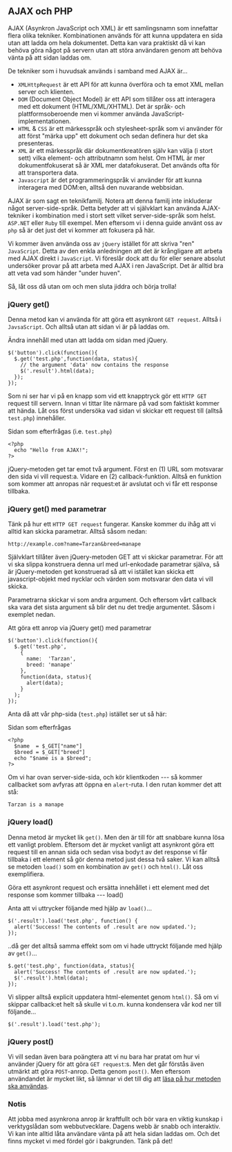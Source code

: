 ## AJAX och PHP

AJAX (Asynkron JavaScript och XML) är ett samlingsnamn som innefattar flera olika tekniker. Kombinationen används för att kunna uppdatera en sida utan att ladda om hela dokumentet. Detta kan vara praktiskt då vi kan behöva göra något på servern utan att störa användaren genom att behöva vänta på att sidan laddas om.

De tekniker som i huvudsak används i samband med AJAX är...

* `XMLHttpRequest` är ett API för att kunna överföra och ta emot XML mellan server och klienten.
* `DOM` (Document Object Model) är ett API som tillåter oss att interagera med ett dokument (HTML/XML/XHTML). Det är språk- och plattformsoberoende men vi kommer använda JavaScript-implementationen.
* `HTML` & `CSS` är ett märkesspråk och stylesheet-språk som vi använder för att först "märka upp" ett dokument och sedan definera hur det ska presenteras.
* `XML` är ett märkesspråk där dokumentkreatören själv kan välja (i stort sett) vilka element- och attributnamn som helst. Om HTML är mer dokumentfokuserat så är XML mer datafokuserat. Det används ofta för att transportera data. 
* `Javascript` är det programmeringspråk vi använder för att kunna interagera med DOM:en, alltså den nuvarande webbsidan.

AJAX är som sagt en teknikfamilj. Notera att denna familj inte inkluderar något server-side-språk. Detta betyder att vi självklart kan använda AJAX-tekniker i kombination med i stort sett vilket server-side-språk som helst. `ASP.NET` eller `Ruby` till exempel. Men eftersom vi i denna guide använt oss av `php` så är det just det vi kommer att fokusera på här.

Vi kommer även använda oss av `jQuery` istället för att skriva "ren" `JavaScript`. Detta av den enkla anledningen att det är krångligare att arbeta med AJAX direkt i `JavaScript`. Vi föreslår dock att du för eller senare absolut undersöker provar på att arbeta med AJAX i ren JavaScript. Det är alltid bra att veta vad som händer "under huven". 

Så, låt oss då utan om och men sluta jiddra och börja trolla!

### jQuery get()

Denna metod kan vi använda för att göra ett asynkront `GET request`. Alltså i `JavsaScript`. Och alltså utan att sidan vi är på laddas om.

Ändra innehåll med utan att ladda om sidan med jQuery.

    $('button').click(function(){
      $.get('test.php',function(data, status){
        // the argument 'data' now contains the response
        $('.result').html(data);
      });
    });

Som ni ser har vi på en knapp som vid ett knapptryck gör ett `HTTP GET` request till servern. Innan vi tittar lite närmare på vad som faktiskt kommer att hända. Låt oss först undersöka vad sidan vi skickar ett request till (alltså `test.php`) innehåller.

Sidan som efterfrågas (i.e. `test.php`)

    <?php
      echo "Hello from AJAX!";
    ?>

jQuery-metoden get tar emot två argument. Först en (1) URL som motsvarar den sida vi vill request:a. Vidare en (2) callback-funktion. Alltså en funktion som kommer att anropas när request:et är avslutat och vi får ett response tillbaka.

### jQuery get() med parametrar

Tänk på hur ett `HTTP GET request` fungerar. Kanske kommer du ihåg att vi alltid kan skicka parametrar. Alltså såsom nedan:
    
    http://example.com?name=Tarzan&breed=manape

Självklart tillåter även jQuery-metoden GET att vi skickar parametrar. För att vi ska slippa konstruera denna url med url-enkodade parametrar själva, så är jQuery-metoden get konstruerad så att vi istället kan skicka ett javascript-objekt med nycklar och värden som motsvarar den data vi vill skicka.

Parametrarna skickar vi som andra argument. Och eftersom vårt callback ska vara det sista argument så blir det nu det tredje argumentet. Såsom i exemplet nedan.

Att göra ett anrop via jQuery get() med parametrar

    $('button').click(function(){
      $.get('test.php',
        {
          name:  'Tarzan',
          breed: 'manape'
        },
        function(data, status){
          alert(data);
        }
      );
    });

Anta då att vår php-sida (`test.php`) istället ser ut så här:

Sidan som efterfrågas 

    <?php
      $name  = $_GET["name"]
      $breed = $_GET["breed"]
      echo "$name is a $breed";
    ?>

Om vi har ovan server-side-sida, och kör klientkoden --- så kommer callbacket som avfyras att öppna en `alert`-ruta. I den rutan kommer det att stå:
    
    Tarzan is a manape  

### jQuery load()

Denna metod är mycket lik `get()`. Men den är till för att snabbare kunna lösa ett vanligt problem. Eftersom det är mycket vanligt att asynkront göra ett request till en annan sida och sedan visa body:t av det response vi får tillbaka i ett element så gör denna metod just dessa två saker. Vi kan alltså se metoden `load()` som en kombination av `get()` och `html()`. Låt oss exemplifiera.

Göra ett asynkront request och ersätta innehållet i ett element med det response som kommer tillbaka --- load()

Anta att vi uttrycker följande med hjälp av `load()`...
    
    $('.result').load('test.php', function() {
      alert('Success! The contents of .result are now updated.');
    });

..då ger det alltså samma effekt som om vi hade uttryckt följande med hjälp av `get()`...
    
    $.get('test.php', function(data, status){
      alert('Success! The contents of .result are now updated.');
      $('.result').html(data);
    });

Vi slipper alltså explicit uppdatera html-elementet genom `html()`. Så om vi skippar callback:et helt så skulle vi t.o.m. kunna kondensera vår kod ner till följande...
    
    $('.result').load('test.php');

### jQuery post()

Vi vill sedan även bara poängtera att vi nu bara har pratat om hur vi använder jQuery för att göra `GET request`:s. Men det går förstås även utmärkt att göra `POST`-anrop. Detta genom `post()`. Men eftersom användandet är mycket likt, så lämnar vi det till dig att [läsa på hur metoden ska användas][0].

### Notis

Att jobba med asynkrona anrop är kraftfullt och bör vara en viktig kunskap i verktygslådan som webbutvecklare. Dagens webb är snabb och interaktiv. Vi kan inte alltid låta användare vänta på att hela sidan laddas om. Och det finns mycket vi med fördel gör i bakgrunden. Tänk på det!

[0]: http://api.jquery.com/jquery.post/